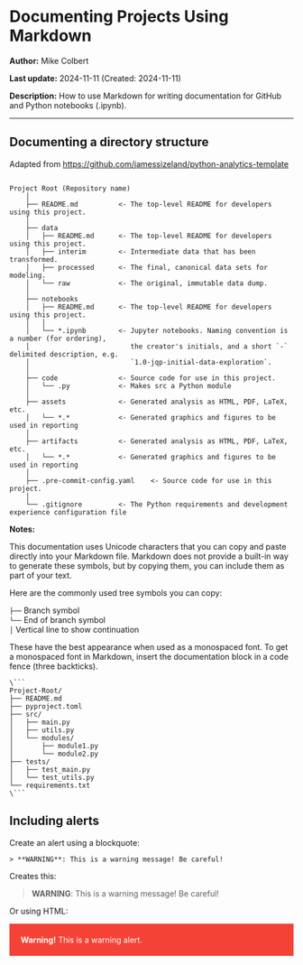 # Documenting Projects Using Markdown 
**Author:** Mike Colbert

**Last update:** 2024-11-11 (Created: 2024-11-11)

**Description:** How to use Markdown for writing documentation for GitHub and Python notebooks (.ipynb). 

---




## Documenting a directory structure
Adapted from https://github.com/jamessizeland/python-analytics-template

```text

Project Root (Repository name)
    │
    ├── README.md          <- The top-level README for developers using this project.
    │
    ├── data
    │   ├── README.md      <- The top-level README for developers using this project.
    │   ├── interim        <- Intermediate data that has been transformed.
    │   ├── processed      <- The final, canonical data sets for modeling.
    │   └── raw            <- The original, immutable data dump.
    │
    ├── notebooks          
    │   ├── README.md      <- The top-level README for developers using this project.
    │   │ 
    │   └── *.ipynb        <- Jupyter notebooks. Naming convention is a number (for ordering),
    │                         the creator's initials, and a short `-` delimited description, e.g.
    │                         `1.0-jqp-initial-data-exploration`.
    │
    ├── code               <- Source code for use in this project.
    │   └── .py            <- Makes src a Python module
    │ 
    ├── assets             <- Generated analysis as HTML, PDF, LaTeX, etc.
    │   └── *.*            <- Generated graphics and figures to be used in reporting
    │
    ├── artifacts          <- Generated analysis as HTML, PDF, LaTeX, etc.
    │   └── *.*            <- Generated graphics and figures to be used in reporting
    │
    ├── .pre-commit-config.yaml    <- Source code for use in this project.
    │
    └── .gitignore         <- The Python requirements and development experience configuration file

```

**Notes:** 

This documentation uses Unicode characters that you can copy and paste directly into your Markdown file. Markdown does not provide a built-in way to generate these symbols, but by copying them, you can include them as part of your text.  
  
Here are the commonly used tree symbols you can copy:  
  
``` ├── ``` Branch symbol  
``` └── ``` End of branch symbol  
``` │ ``` Vertical line to show continuation  
  
These have the best appearance when used as a monospaced font. To get a monospaced font in Markdown, insert the documentation block in a code fence (three backticks).  
  
```text
\```
Project-Root/
├── README.md
├── pyproject.toml
├── src/
│   ├── main.py
│   ├── utils.py
│   └── modules/
│       ├── module1.py
│       └── module2.py
├── tests/
│   ├── test_main.py
│   └── test_utils.py
└── requirements.txt
\```
```


## Including alerts
Create an alert using a blockquote:
```
> **WARNING**: This is a warning message! Be careful!
```
Creates this:
> **WARNING**: This is a warning message! Be careful!



Or using HTML:
<div style="  padding: 20px; background-color: #f44336; /* Red */ color: white; margin-bottom: 15px;">
  <strong>Warning!</strong> This is a warning alert.
</div>
